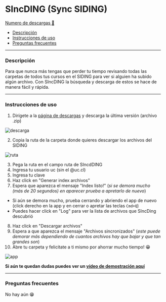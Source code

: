 # SIncDING (Sync SIDING)

[Numero de descargas 🙊](http://www.somsubhra.com/github-release-stats/?username=negebauer&repository=SIncDING)

* [Descripción](#descripción)
* [Instrucciones de uso](#instrucciones-de-uso)
* [Preguntas frecuentes](#preguntas-frecuentes)

***

### Descripción

Para que nunca más tengas que perder tu tiempo revisando todas las carpetas de todos tus cursos en el SIDING para ver si alguien ha subido algún archivo.
Con SIncDING la búsqueda y descarga de estos se hace de manera fácil y rápida.

***

### Instrucciones de uso

1. Dirígete a la [página de descargas](https://github.com/negebauer/SIncDING/releases) y descarga la última versión (archivo .zip)

![descarga](https://github.com/negebauer/SIncDING/blob/master/Resources/Tutorial/descarga.png)

2. Copia la ruta de la carpeta donde quieres descargar los archivos del SIDING

![ruta](https://github.com/negebauer/SIncDING/blob/master/Resources/Tutorial/copiar%20ruta.png)

3. Pega la ruta en el campo ruta de SIncdDING
4. Ingresa tu usuario uc (sin el @uc.cl)
5. Ingresa tu clave
6. Haz click en "Generar index archivos"
7. Espera que aparezca el mensaje "Index listo!" (_si se demora mucho (más de 20 segundos) en aparecer prueba a apretarlo de nuevo_)
  - Si aún se demora mucho, prueba cerrando y abriendo el app de nuevo (click derecho en la app y en cerrar o apretar las teclas `Cmd+Q`)
  - Puedes hacer click en "Log" para ver la lista de archivos que SIncDing descubrió
8. Haz click en "Descargar archivos"
9. Espera a que aparezca el mensaje "Archivos sincronizados" (_este puede demorar más dependiendo de cuantos archivos hay que bajar y que tan grandes son_)
10. Abre tu carpeta y felicitate a ti mismo por ahorrar mucho tiempo! 😁

![app](https://github.com/negebauer/SIncDING/blob/master/Resources/Tutorial/app.png)

**Si aún te quedan dudas puedes ver un [vídeo de demostración aquí](https://www.dropbox.com/s/5axm9wub46kanuh/SIncDing.mp4?dl=0)**

***

### Preguntas frecuentes

No hay aún 😁
